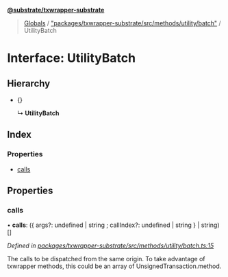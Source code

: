 **[@substrate/txwrapper-substrate](../README.md)**

> [Globals](../globals.md) / ["packages/txwrapper-substrate/src/methods/utility/batch"](../modules/_packages_txwrapper_substrate_src_methods_utility_batch_.md) / UtilityBatch

# Interface: UtilityBatch

## Hierarchy

* {}

  ↳ **UtilityBatch**

## Index

### Properties

* [calls](_packages_txwrapper_substrate_src_methods_utility_batch_.utilitybatch.md#calls)

## Properties

### calls

•  **calls**: ({ args?: undefined \| string ; callIndex?: undefined \| string  } \| string)[]

*Defined in [packages/txwrapper-substrate/src/methods/utility/batch.ts:15](https://github.com/paritytech/txwrapper-core/blob/95825c7/packages/txwrapper-substrate/src/methods/utility/batch.ts#L15)*

The calls to be dispatched from the same origin.
To take advantage of txwrapper methods, this could be an array of
UnsignedTransaction.method.
